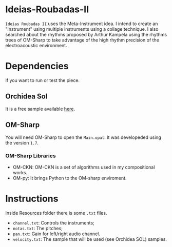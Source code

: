 # Ideias-Roubadas-II

`Ideias Roubadas II` uses the Meta-Instrument idea. I intend to create an "instrument" using multiple instruments using a collage technique. I also searched about the rhythms proposed by Arthur Kampela using the rhythms trees of OM-Sharp to take advantage of the high rhythm precision of the electroacoustic environment.

# Dependencies

If you want to run or test the piece.

## Orchidea Sol

It is a free sample available [here](https://forum.ircam.fr/projects/detail/orchideasol).

## OM-Sharp

You will need OM-Sharp to open the `Main.opat`. It was developeded using the version `1.7`. 

### OM-Sharp Libraries

* OM-CKN: OM-CKN is a set of algorithms used in my compositional works.
* OM-py: It brings Python to the OM-sharp enviroment.

# Instructions

Inside Resources folder there is some `.txt` files. 
* `channel.txt`: Controls the instruments; 
* `notas.txt`: The pitches;
* `pan.txt`: Gain for left/right audio channel. 
* `velocity.txt`: The sample that will be used (see Orchidea SOL) samples.
